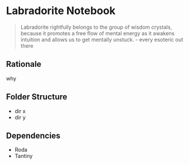 # Labradorite Notebook

> Labradorite rightfully belongs to the group of wisdom crystals, because it promotes a free flow of mental energy as it awakens intuition and allows us to get mentally unstuck.
> \- every esoteric out there

## Rationale

why

## Folder Structure

- dir x
- dir y

## Dependencies

- Roda
- Tantiny
